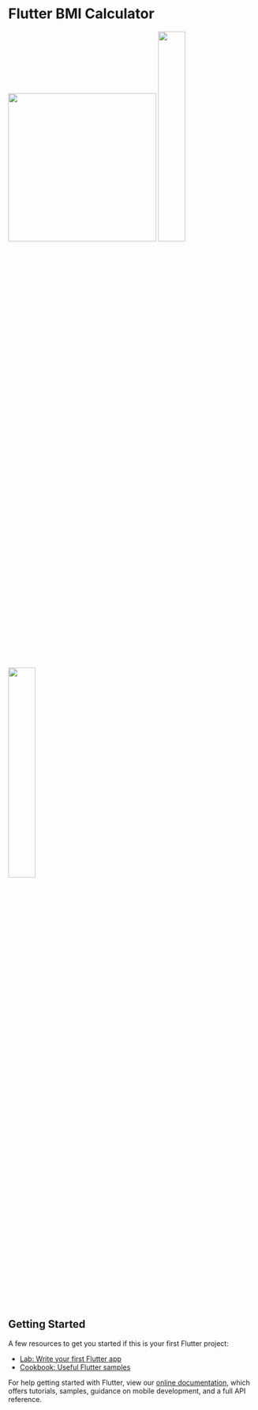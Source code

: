 # Flutter BMI Calculator
<p float="left">
  <img style="width: 300px; height: 300px;background-position: center center"; src="https://user-images.githubusercontent.com/81976919/113592106-5b689f80-9652-11eb-92be-d64d0eaae336.png" width="33%" />
  <img src="https://user-images.githubusercontent.com/81976919/113592711-201aa080-9653-11eb-9b10-bafd65b0d2b2.png" width="33%" /> 
  <img src="https://user-images.githubusercontent.com/81976919/113592912-640da580-9653-11eb-937a-3cfbe93fcb6e.png" width="33%" />
</p>


## Getting Started

A few resources to get you started if this is your first Flutter project:

- [Lab: Write your first Flutter app](https://flutter.dev/docs/get-started/codelab)
- [Cookbook: Useful Flutter samples](https://flutter.dev/docs/cookbook)

For help getting started with Flutter, view our
[online documentation](https://flutter.dev/docs), which offers tutorials,
samples, guidance on mobile development, and a full API reference.
